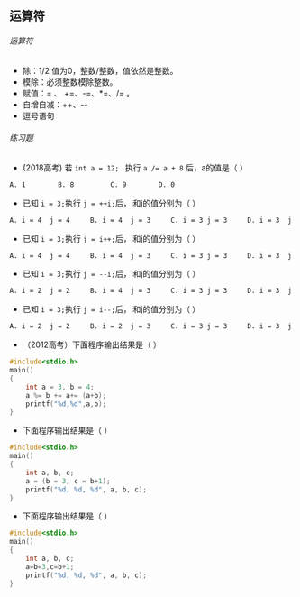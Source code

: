 ## 运算符

###### 运算符

- 除：1/2 值为0，整数/整数，值依然是整数。
- 模除：必须整数模除整数。
- 赋值：= 、 +=、-=、*=、/= 。
- 自增自减：++、--
- 逗号语句



###### 练习题

- (2018高考) 若 `int a = 12; `  执行 `a /= a + 8` 后，a的值是（        ）

 ```tex
A. 1        B. 8         C. 9        D. 0
 ```

- 已知 `i = 3;`执行  `j = ++i;`后，i和j的值分别为（        ）

```tex
A. i = 4  j = 4     B. i = 4  j = 3     C. i = 3 j = 3     D. i = 3  j = 2
```

- 已知 `i = 3;`执行  `j = i++;`后，i和j的值分别为（        ）

```tex
A. i = 4  j = 4     B. i = 4  j = 3     C. i = 3 j = 3     D. i = 3  j = 2
```

- 已知 `i = 3;`执行  `j = --i;`后，i和j的值分别为（        ）

```tex
A. i = 2  j = 2     B. i = 4  j = 3     C. i = 3 j = 3     D. i = 3  j = 2
```

- 已知 `i = 3;`执行  `j = i--;`后，i和j的值分别为（        ）

```tex
A. i = 2  j = 2     B. i = 2  j = 3     C. i = 3 j = 3     D. i = 3  j = 2
```

- （2012高考）下面程序输出结果是（        ）

```c
#include<stdio.h>
main()
{
    int a = 3, b = 4;
    a %= b += a+= (a+b);
    printf("%d,%d",a,b);
}
```

- 下面程序输出结果是（        ）

```c
#include<stdio.h>
main()
{
    int a, b, c;
    a = (b = 3, c = b+1);
    printf("%d, %d, %d", a, b, c);
}
```

- 下面程序输出结果是（        ）

```c
#include<stdio.h>
main()
{
    int a, b, c;
    a=b=3,c=b+1;
    printf("%d, %d, %d", a, b, c);
}
```

